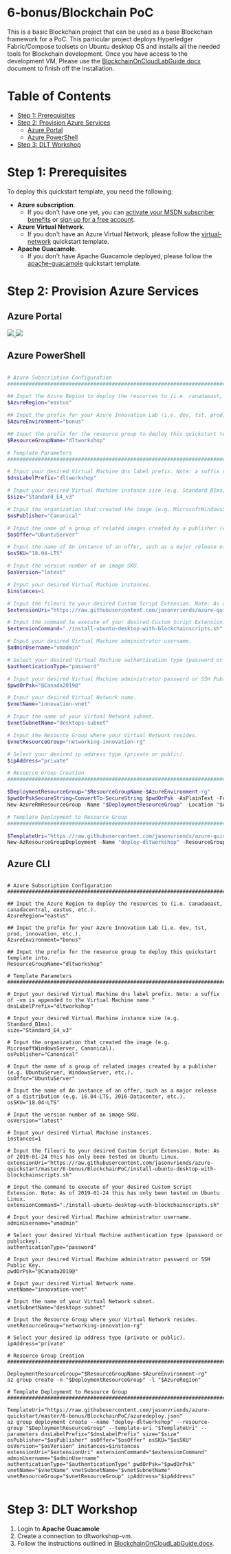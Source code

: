 # 6-bonus/Blockchain PoC

This is a basic Blockchain project that can be used as a base Blockchain framework for a PoC. This particular project deploys Hyperledger Fabric/Compose toolsets on Ubuntu desktop OS and installs all the needed tools for Blockchain development.  Once you have access to the development VM, Please use the <a href="https://raw.githubusercontent.com/jasonvriends/azure-quickstart/master/6-bonus/BlockchainPoC/BlockchainOnCloudLabGuide.docx">BlockchainOnCloudLabGuide.docx</a> document to finish off the installation. 

# Table of Contents

-   [Step 1: Prerequisites](#step-1-prerequisites)
-   [Step 2: Provision Azure Services](#step-2-provision-azure-services)
    -   [Azure Portal](#azure-portal)
    -   [Azure PowerShell](#azure-powershell)
-   [Step 3: DLT Workshop](#step-3-dlt-workshop)

# Step 1: Prerequisites

To deploy this quickstart template, you need the following:
* **Azure subscription**. 
  * If you don't have one yet, you can <a href="https://azure.microsoft.com/pricing/member-offers/msdn-benefits-details/">activate your MSDN subscriber benefits</a> or <a href="https://azure.microsoft.com/free">sign up for a free account</a>.
* **Azure Virtual Network**. 
  * If you don't have an Azure Virtual Network, please follow the <a href="https://github.com/jasonvriends/azure-quickstart/tree/master/2-virtual-network">virtual-network</a> quickstart template.
* **Apache Guacamole**. 
  * If you don't have Apache Guacamole deployed, please follow the <a href="https://github.com/jasonvriends/azure-quickstart/tree/master/4-apache-guacamole">apache-guacamole</a> quickstart template.

# Step 2: Provision Azure Services

## Azure Portal

<a href="https://portal.azure.com/#create/Microsoft.Template/uri/https%3A%2F%2Fraw.githubusercontent.com%2Fjasonvriends%2Fazure-quickstart%2Fmaster%2F6-bonus%2FBlockchainPoC%2Fazuredeploy.json" target="_blank">
    <img src="http://azuredeploy.net/deploybutton.png"/>
</a>
<a href="http://armviz.io/#/?load=https%3A%2F%2Fraw.githubusercontent.com%2Fjasonvriends%2Fazure-quickstart%2Fmaster%2F6-bonus%2FBlockchainPoC%2Fazuredeploy.json"  target="_blank">
    <img src="http://armviz.io/visualizebutton.png"/>
</a><br/>

## Azure PowerShell

```powershell

# Azure Subscription Configuration
##################################################################################################################

## Input the Azure Region to deploy the resources to (i.e. canadaeast, canadacentral, eastus, etc.).
$AzureRegion="eastus"

## Input the prefix for your Azure Innovation Lab (i.e. dev, tst, prod, innovation, etc.).
$AzureEnvironment="bonus"

## Input the prefix for the resource group to deploy this quickstart template into.
$ResourceGroupName="dltworkshop"

# Template Parameters
##################################################################################################################

# Input your desired Virtual Machine dns label prefix. Note: a suffix of -vm is appended to the Virtual Machine name."
$dnsLabelPrefix="dltworkshop"

# Input your desired Virtual Machine instance size (e.g. Standard_B1ms).
$size="Standard_E4_v3"

# Input the organization that created the image (e.g. MicrosoftWindowsServer, Canonical).
$osPublisher="Canonical"

# Input the name of a group of related images created by a publisher (e.g. UbuntuServer, WindowsServer, etc.).
$osOffer="UbuntuServer"

# Input the name of An instance of an offer, such as a major release of a distribution (e.g. 16.04-LTS, 2016-Datacenter, etc.).
$osSKU="18.04-LTS"

# Input the version number of an image SKU.
$osVersion="latest"

# Input your desired Virtual Machine instances.
$instances=1

# Input the fileuri to your desired Custom Script Extension. Note: As of 2019-01-24 this has only been tested on Ubuntu Linux.
$extensionUri="https://raw.githubusercontent.com/jasonvriends/azure-quickstart/master/6-bonus/BlockchainPoC/install-ubuntu-desktop-with-blockchainscripts.sh"

# Input the command to execute of your desired Custom Script Extension. Note: As of 2019-01-24 this has only been tested on Ubuntu Linux.
$extensionCommand="./install-ubuntu-desktop-with-blockchainscripts.sh"

# Input your desired Virtual Machine administrator username.
$adminUsername="vmadmin"

# Select your desired Virtual Machine authentication type (password or publickey).
$authenticationType="password"

# Input your desired Virtual Machine administrator password or SSH Public Key.
$pwdOrPsk="@Canada2019@"

# Input your desired Virtual Network name.
$vnetName="innovation-vnet"

# Input the name of your Virtual Network subnet.
$vnetSubnetName="desktops-subnet"

# Input the Resource Group where your Virtual Network resides.
$vnetResourceGroup="networking-innovation-rg"

# Select your desired ip address type (private or public).
$ipAddress="private"

# Resource Group Creation
##################################################################################################################

$DeploymentResourceGroup="$ResourceGroupName-$AzureEnvironment-rg"
$pwdOrPskSecureString=ConvertTo-SecureString $pwdOrPsk -AsPlainText -Force
New-AzureRmResourceGroup -Name "$DeploymentResourceGroup" -Location "$AzureRegion"

# Template Deployment to Resource Group
##################################################################################################################

$TemplateUri="https://raw.githubusercontent.com/jasonvriends/azure-quickstart/master/6-bonus/BlockchainPoC/azuredeploy.json"
New-AzResourceGroupDeployment -Name "deploy-dltworkshop" -ResourceGroupName "$DeploymentResourceGroup" -TemplateUri "$TemplateUri" -dnsLabelPrefix "$dnsLabelPrefix" -size "$size" -ospublisher "$osPublisher" -osOffer "$osOffer" -osSKU "$osSKU" -osVersion "$osVersion" -instances $instances -extensionUri "$extensionUri" -extensionCommand "$extensionCommand" -adminUsername "$adminUsername" -authenticationType "$authenticationType" -pwdOrPsk $pwdOrPskSecureString -vnetName "$vnetName" -vnetSubnetName "$vnetSubnetName" -vnetResourceGroup "$vnetResourceGroup" -ipAddress "$ipAddress"


```

## Azure CLI

```shell

# Azure Subscription Configuration
##################################################################################################################

## Input the Azure Region to deploy the resources to (i.e. canadaeast, canadacentral, eastus, etc.).
AzureRegion="eastus"

## Input the prefix for your Azure Innovation Lab (i.e. dev, tst, prod, innovation, etc.).
AzureEnvironment="bonus"

## Input the prefix for the resource group to deploy this quickstart template into.
ResourceGroupName="dltworkshop"

# Template Parameters
##################################################################################################################

# Input your desired Virtual Machine dns label prefix. Note: a suffix of -vm is appended to the Virtual Machine name."
dnsLabelPrefix="dltworkshop"

# Input your desired Virtual Machine instance size (e.g. Standard_B1ms).
size="Standard_E4_v3"

# Input the organization that created the image (e.g. MicrosoftWindowsServer, Canonical).
osPublisher="Canonical"

# Input the name of a group of related images created by a publisher (e.g. UbuntuServer, WindowsServer, etc.).
osOffer="UbuntuServer"

# Input the name of An instance of an offer, such as a major release of a distribution (e.g. 16.04-LTS, 2016-Datacenter, etc.).
osSKU="18.04-LTS"

# Input the version number of an image SKU.
osVersion="latest"

# Input your desired Virtual Machine instances.
instances=1

# Input the fileuri to your desired Custom Script Extension. Note: As of 2019-01-24 this has only been tested on Ubuntu Linux.
extensionUri="https://raw.githubusercontent.com/jasonvriends/azure-quickstart/master/6-bonus/BlockchainPoC/install-ubuntu-desktop-with-blockchainscripts.sh"

# Input the command to execute of your desired Custom Script Extension. Note: As of 2019-01-24 this has only been tested on Ubuntu Linux.
extensionCommand="./install-ubuntu-desktop-with-blockchainscripts.sh"

# Input your desired Virtual Machine administrator username.
adminUsername="vmadmin"

# Select your desired Virtual Machine authentication type (password or publickey).
authenticationType="password"

# Input your desired Virtual Machine administrator password or SSH Public Key.
pwdOrPsk="@Canada2019@"

# Input your desired Virtual Network name.
vnetName="innovation-vnet"

# Input the name of your Virtual Network subnet.
vnetSubnetName="desktops-subnet"

# Input the Resource Group where your Virtual Network resides.
vnetResourceGroup="networking-innovation-rg"

# Select your desired ip address type (private or public).
ipAddress="private"

# Resource Group Creation
##################################################################################################################

DeploymentResourceGroup="$ResourceGroupName-$AzureEnvironment-rg"
az group create -n "$DeploymentResourceGroup" -l "$AzureRegion"

# Template Deployment to Resource Group
##################################################################################################################

TemplateUri="https://raw.githubusercontent.com/jasonvriends/azure-quickstart/master/6-bonus/BlockchainPoC/azuredeploy.json"
az group deployment create --name "deploy-dltworkshop" --resource-group "$DeploymentResourceGroup" --template-uri "$TemplateUri" --parameters dnsLabelPrefix="$dnsLabelPrefix" size="$size" osPublisher="$osPublisher" osOffer="$osOffer" osSKU="$osSKU" osVersion="$osVersion" instances=$instances extensionUri="$extensionUri" extensionCommand="$extensionCommand" adminUsername="$adminUsername" authenticationType="$authenticationType" pwdOrPsk="$pwdOrPsk" vnetName="$vnetName" vnetSubnetName="$vnetSubnetName" vnetResourceGroup="$vnetResourceGroup" ipAddress="$ipAddress"


```

# Step 3: DLT Workshop

1. Login to **Apache Guacamole**
2. Create a connection to dltworkshop-vm.
3. Follow the instructions outlined in <a href="https://raw.githubusercontent.com/jasonvriends/azure-quickstart/master/6-bonus/BlockchainPoC/BlockchainOnCloudLabGuide.docx">BlockchainOnCloudLabGuide.docx</a>. 
